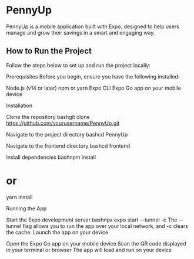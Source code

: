 # PennyUp

PennyUp is a mobile application built with Expo, designed to help users manage and grow their savings in a smart and engaging way.

## How to Run the Project

Follow the steps below to set up and run the project locally:

Prerequisites
Before you begin, ensure you have the following installed:

Node.js (v14 or later)
npm or yarn
Expo CLI
Expo Go app on your mobile device

Installation

Clone the repository
bashgit clone https://github.com/yourusername/PennyUp.git

Navigate to the project directory
bashcd PennyUp

Navigate to the frontend directory
bashcd frontend

Install dependencies
bashnpm install
# or
yarn install


Running the App

Start the Expo development server
bashnpx expo start --tunnel -c
The --tunnel flag allows you to run the app over your local network, and -c clears the cache.
Launch the app on your device

Open the Expo Go app on your mobile device
Scan the QR code displayed in your terminal or browser
The app will load and run on your device